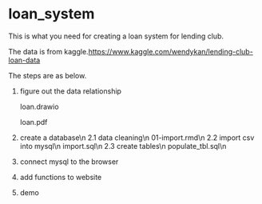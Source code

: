 # loan_system


This is what you need for creating a loan system for lending club.

The data is from kaggle.https://www.kaggle.com/wendykan/lending-club-loan-data

The steps are as below.

1. figure out the data relationship

    loan.drawio
    
    loan.pdf

2. create a database\n
  2.1 data cleaning\n
      01-import.rmd\n
  2.2 import csv into mysql\n
      import.sql\n
  2.3  create tables\n
      populate_tbl.sql\n


3. connect mysql to the browser


4. add functions to website


5. demo
